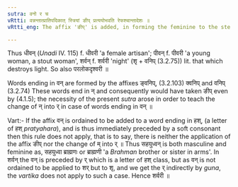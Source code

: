 ```yaml
---
sutra: वनो र च
vRtti: वन्नन्तात्प्रातिपदिकात् स्त्रियां ङीप् प्रत्ययोभवति रेफश्चान्तादेशः ॥
vRtti_eng: The affix 'ङीप्' is added, in forming the feminine to the stems that end in the syllable वन्, and र् is the substitute of the final of such syllable.

---
```

Thus धीवन् (_Unadi_ IV. 115) f. धीवरी 'a female artisan'; पीवन् f. पीवरी 'a young woman, a stout woman', शर्वन् f. शर्वरी 'night' (शृ + वनिप् (3.2.75)) lit. that which destroys light. So also परलोकदृश्वरी ॥

Words ending in वन् are formed by the affixes ङ्वनिप्, (3.2.103) क्वनिप् and वनिप् (3.2.74) These words end in न् and consequently would have taken ङीप् even by (4.1.5); the necessity of the present _sutra_ arose in order to teach the change of न् into र् in case of words ending in वन् ॥

Vart:- If the affix वन् is ordained to be added to a word ending in हश्, (a letter of हश् _pratyahara_), and is thus immediately preceded by a soft consonant then this rule does not apply, that is to say, there is neither the application of the affix ङीप् nor the change of म् into र् ॥ Thus सहयुध्वन् is both masculine and feminine as, सहयुध्वा ब्राह्मणः or ब्राह्मणी 'a _Brahman_ brother or sister in arms'. In शर्वन् the वन् is preceded by र् which is a letter of हश् class, but as वन् is not ordained to be applied to शर् but to शृ, and we get the र् indirectly by _guna_, the _vartika_ does not apply to such a case. Hence शर्वरी ॥